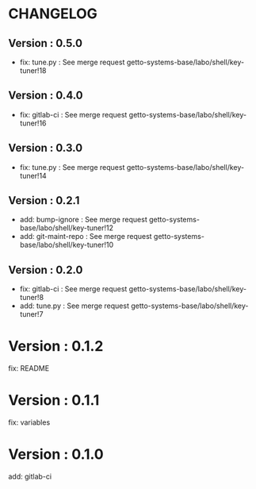 # CHANGELOG

## Version : 0.5.0

- fix: tune.py : See merge request getto-systems-base/labo/shell/key-tuner!18


## Version : 0.4.0

- fix: gitlab-ci : See merge request getto-systems-base/labo/shell/key-tuner!16


## Version : 0.3.0

- fix: tune.py : See merge request getto-systems-base/labo/shell/key-tuner!14


## Version : 0.2.1

- add: bump-ignore : See merge request getto-systems-base/labo/shell/key-tuner!12
- add: git-maint-repo : See merge request getto-systems-base/labo/shell/key-tuner!10


## Version : 0.2.0

- fix: gitlab-ci : See merge request getto-systems-base/labo/shell/key-tuner!8
- add: tune.py : See merge request getto-systems-base/labo/shell/key-tuner!7

# Version : 0.1.2

fix: README

# Version : 0.1.1

fix: variables

# Version : 0.1.0

add: gitlab-ci

